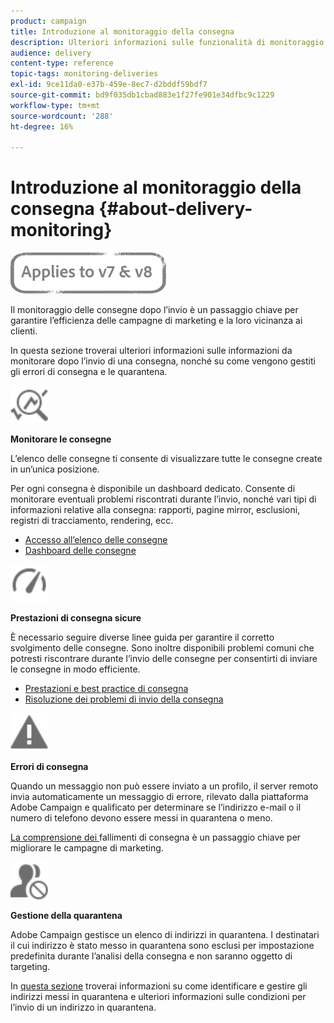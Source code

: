 ```yaml
---
product: campaign
title: Introduzione al monitoraggio della consegna
description: Ulteriori informazioni sulle funzionalità di monitoraggio della distribuzione di Campaign Classic.
audience: delivery
content-type: reference
topic-tags: monitoring-deliveries
exl-id: 9ce11da0-e37b-459e-8ec7-d2bddf59bdf7
source-git-commit: bd9f035db1cbad883e1f27fe901e34dfbc9c1229
workflow-type: tm+mt
source-wordcount: '288'
ht-degree: 16%

---
```


# Introduzione al monitoraggio della consegna {#about-delivery-monitoring}

![](../../assets/common.svg)

Il monitoraggio delle consegne dopo l’invio è un passaggio chiave per garantire l’efficienza delle campagne di marketing e la loro vicinanza ai clienti.

In questa sezione troverai ulteriori informazioni sulle informazioni da monitorare dopo l’invio di una consegna, nonché su come vengono gestiti gli errori di consegna e le quarantena.

<img src="assets/do-not-localize/icon_monitor.svg" width="60px">

**Monitorare le consegne**

L’elenco delle consegne ti consente di visualizzare tutte le consegne create in un’unica posizione.

Per ogni consegna è disponibile un dashboard dedicato. Consente di monitorare eventuali problemi riscontrati durante l’invio, nonché vari tipi di informazioni relative alla consegna: rapporti, pagine mirror, esclusioni, registri di tracciamento, rendering, ecc.

* [Accesso all’elenco delle consegne](list-of-deliveries.md)
* [Dashboard delle consegne](delivery-dashboard.md)

<img src="assets/do-not-localize/icon_guidelines.svg" width="60px">

**Prestazioni di consegna sicure**

È necessario seguire diverse linee guida per garantire il corretto svolgimento delle consegne. Sono inoltre disponibili problemi comuni che potresti riscontrare durante l’invio delle consegne per consentirti di inviare le consegne in modo efficiente.

* [Prestazioni e best practice di consegna](delivery-performances.md)
* [Risoluzione dei problemi di invio della consegna](delivery-troubleshooting.md)

<img src="assets/do-not-localize/icon_failure.svg" width="60px">

**Errori di consegna**

Quando un messaggio non può essere inviato a un profilo, il server remoto invia automaticamente un messaggio di errore, rilevato dalla piattaforma Adobe Campaign e qualificato per determinare se l’indirizzo e-mail o il numero di telefono devono essere messi in quarantena o meno.

[La comprensione dei ](understanding-delivery-failures.md) fallimenti di consegna è un passaggio chiave per migliorare le campagne di marketing.

<img src="assets/do-not-localize/icon_quarantine.svg" width="60px">

**Gestione della quarantena**

 Adobe Campaign gestisce un elenco di indirizzi in quarantena. I destinatari il cui indirizzo è stato messo in quarantena sono esclusi per impostazione predefinita durante l’analisi della consegna e non saranno oggetto di targeting.

In [questa sezione](understanding-quarantine-management.md) troverai informazioni su come identificare e gestire gli indirizzi messi in quarantena e ulteriori informazioni sulle condizioni per l’invio di un indirizzo in quarantena.
